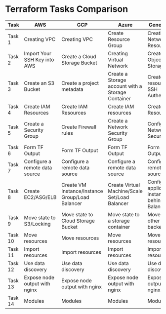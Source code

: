 # Terraform Tasks Comparison


|Task|AWS|GCP|Azure|General Task|
|-------|-------|-------|-------|-------|
|Task 1|Creating VPC|Creating VPC|Create Resource Group|Creating Network Resources|
|Task 2|Import Your SSH Key into AWS|Create a Cloud Storage Bucket|Creating Virtual Network|Create an Object Storage|
|Task 3|Create an S3 Bucket|Create a project metadata|Create a Storage account with a Storage Container|Create resources for SSH Authentication|
|Task 4|Create IAM Resources|Create IAM Resources|Create IAM resources|Create IAM Resources|
|Task 5|Create a Security Group|Create Firewall rules|Create a Network Security Group|Configure Network Security|
|Task 6|Form TF Output|Form TF Output|Form TF Output|Form TF Output|
|Task 7|Configure a remote data source|Configure a remote data source|Configure a remote data source|Configure a remote data source|
|Task 8|Create EC2/ASG/ELB|Create VM Instance/Instance Group/Load Balancer|Create Virtual Machine/Scale Set/Load Balancer|Configure application instances behind Load Balancer|
|Task 9|Move state to S3/Locking|Move state to Cloud Storage Bucket|Move state to a storage container|Move state to other backends|
|Task 10|Move resources|Move resources|Move resources|Move resources|
|Task 11|Import resources|Import resources|Import resources|Import resources|
|Task 12|Use data discovery|Use data discovery|Use data discovery|Use data discovery|
|Task 13|Expose node output with nginx|Expose node output with nginx|Expose node output with nginx|Expose node output with nginx|
|Task 14|Modules|Modules|Modules|Modules|

